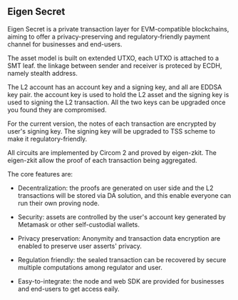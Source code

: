 ## Eigen Secret
Eigen Secret is a private transaction layer for EVM-compatible blockchains, aiming to offer a privacy-preserving and regulatory-friendly payment channel for businesses and end-users.

The asset model is built on extended UTXO, each UTXO is attached to a SMT leaf. the linkage between sender and receiver is proteced by ECDH, namely stealth address.

The L2 account has an account key and a signing key, and all are EDDSA key pair. the account key is used to hold the L2 asset and the signing key is used to signing the L2 transaction. All the two keys can be upgraded once you found they are compromised.

For the current version, the notes of each transaction are encrypted by user's signing key. The signing key will be upgraded to TSS scheme to make it regulatory-friendly.

All circuits are implemented by Circom 2 and proved by eigen-zkit. The eigen-zkit allow the proof of each transaction being aggregated.

The core features are:

* Decentralization: the proofs are generated on user side and the L2 transactions will be stored via DA solution, and this enable everyone can run their own proving node.

* Security: assets are controlled by the user's account key generated by Metamask or other self-custodial wallets.

* Privacy preservation: Anonymity and transaction data encryption are enabled to preserve user asserts' privacy.

* Regulation friendly: the sealed transaction can be recovered by secure multiple computations among regulator and user.

* Easy-to-integrate: the node and web SDK are provided for businesses and end-users to get access eaily.

